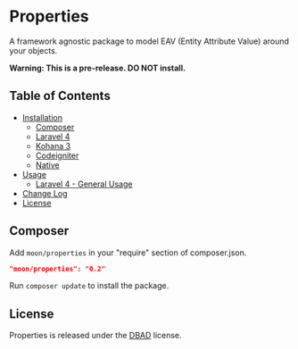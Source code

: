 # Properties
A framework agnostic package to model EAV (Entity Attribute Value) around your objects.

**Warning: This is a pre-release. DO NOT install.**
## Table of Contents

- <a href="#installation">Installation</a>
    - <a href="#composer">Composer</a>
    - <a href="docs/laravel4-installation.md">Laravel 4</a>
    - <a href="#kohana">Kohana 3</a>
    - <a href="#codeigniter">Codeigniter</a>
    - <a href="#">Native</a>
- <a href="#usage">Usage</a>
	- <a href="docs/laravel4-usage.md">Laravel 4 - General Usage</a>
- <a href="changelog.md">Change Log</a>
- <a href="#license">License</a>

## Composer

Add `moon/properties` in your "require" section of composer.json.

```json
"moon/properties": "0.2"
```

Run `composer update` to install the package.


## License

Properties is released under the [DBAD](http://www.dbad-license.org) license.